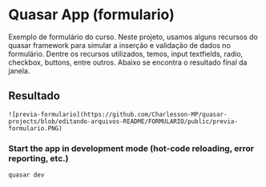 # Quasar App (formulario)

Exemplo de formulário do curso.
Neste projeto, usamos alguns recursos do quasar framework para simular a inserção e validação de dados no formulário.
Dentre os recursos utilizados, temos, input textfields, radio, checkbox, buttons, entre outros.
Abaixo se encontra o resultado final da janela.

## Resultado
```
![previa-formulario](https://github.com/Charlesson-MP/quasar-projects/blob/editando-arquivos-README/FORMULARIO/public/previa-formulario.PNG)
```

### Start the app in development mode (hot-code reloading, error reporting, etc.)
```bash
quasar dev
```
